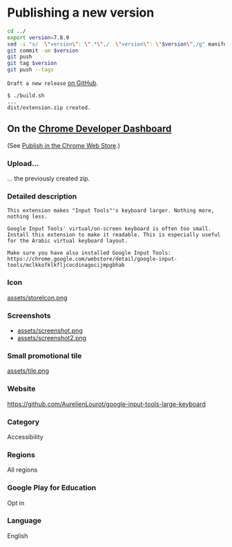 # Publishing a new version

```bash
cd ../
export version=7.8.9
sed -i "s/  \"version\": \".*\",/  \"version\": \"$version\",/g" manifest.json
git commit -am $version
git push
git tag $version
git push --tags
```

`Draft a new release`
[on GitHub](https://github.com/AurelienLourot/google-input-tools-large-keyboard/releases).

```
$ ./build.sh
...
dist/extension.zip created.
```

## On the [Chrome Developer Dashboard](https://chrome.google.com/webstore/developer/dashboard)

(See [Publish in the Chrome Web Store](https://developer.chrome.com/webstore/publish).)

### Upload...

... the previously created zip.

### Detailed description

```
This extension makes "Input Tools"'s keyboard larger. Nothing more, nothing less.

Google Input Tools' virtual/on-screen keyboard is often too small. Install this extension to make it readable. This is especially useful for the Arabic virtual keyboard layout.

Make sure you have also installed Google Input Tools:
https://chrome.google.com/webstore/detail/google-input-tools/mclkkofklkfljcocdinagocijmpgbhab
```

### Icon

[assets/storeIcon.png](assets/storeIcon.png)

### Screenshots

- [assets/screenshot.png](assets/screenshot.png)
- [assets/screenshot2.png](assets/screenshot2.png)

### Small promotional tile

[assets/tile.png](assets/tile.png)

### Website

https://github.com/AurelienLourot/google-input-tools-large-keyboard

### Category

Accessibility

### Regions

All regions

### Google Play for Education

Opt in

### Language

English

